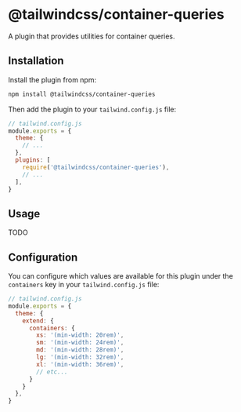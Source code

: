 # @tailwindcss/container-queries

A plugin that provides utilities for container queries.


## Installation

Install the plugin from npm:

```sh
npm install @tailwindcss/container-queries
```

Then add the plugin to your `tailwind.config.js` file:

```js
// tailwind.config.js
module.exports = {
  theme: {
    // ...
  },
  plugins: [
    require('@tailwindcss/container-queries'),
    // ...
  ],
}
```

## Usage

TODO

## Configuration

You can configure which values are available for this plugin under the `containers` key in your `tailwind.config.js` file:

```js
// tailwind.config.js
module.exports = {
  theme: {
    extend: {
      containers: {
        xs: '(min-width: 20rem)',
        sm: '(min-width: 24rem)',
        md: '(min-width: 28rem)',
        lg: '(min-width: 32rem)',
        xl: '(min-width: 36rem)',
        // etc...
      }
    }
  },
}
```
